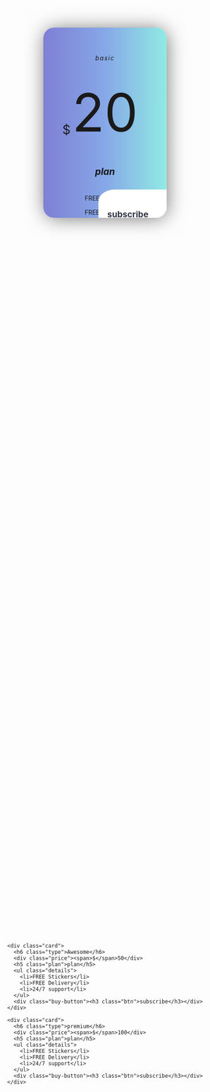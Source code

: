 <!DOCTYPE html>
<html lang="en">
<head>
  <meta charset="UTF-8">
  <title>Pricing Plans</title>
  <meta name="viewport" content="width=device-width, initial-scale=1.0">
  <style>
    @import url("https://fonts.googleapis.com/css?family=Open+Sans:400,700");

    body {
      margin: 0;
      padding: 0;
      background: #333745;
      color: #fff;
      font-family: 'Open Sans', sans-serif;
      font-weight: bold;
      text-transform: uppercase;
      text-shadow: 2px 2px 1px rgba(0, 0, 0, 0.6);
    }

    .pricing-table {
      display: flex;
      justify-content: center;
      align-items: center;
      min-height: 100vh;
      gap: 30px;
      flex-wrap: wrap;
    }

    .card {
      width: 220px;
      height: 370px;
      padding: 30px;
      border-radius: 1.5rem;
      display: flex;
      flex-direction: column;
      align-items: center;
      position: relative;
      overflow: hidden;
      box-shadow: 2px 2px 46px -4px rgba(0, 0, 0, 0.6);
      transition: all 0.2s ease-in-out;
    }

    .card:nth-child(1) {
      background: linear-gradient(to left, #91eae4, #86a8e7, #7f7fd5);
    }

    .card:nth-child(2) {
      width: 250px;
      height: 400px;
      background: linear-gradient(to right, #ff4b2b, #ff416c);
      z-index: 2;
    }

    .card:nth-child(3) {
      background: linear-gradient(to right, #96c93d, #00b09b);
    }

    .card .type {
      margin-top: 30px;
      letter-spacing: 0.1rem;
    }

    .card .price {
      font-size: 7.5rem;
      position: relative;
      margin: 10px 0 20px;
    }

    .card .price span {
      font-size: 1.8rem;
      position: absolute;
      left: -15%;
      top: 65%;
    }

    .card .plan {
      font-size: 1.3rem;
      position: relative;
      margin-bottom: 10px;
    }

    .card .plan::before,
    .card .plan::after {
      position: absolute;
      content: "";
      width: 35px;
      height: 2px;
      background: white;
      bottom: 40%;
    }

    .card .plan::before {
      right: 100%;
      transform: translate(-50%, -50%);
    }

    .card .plan::after {
      right: -100%;
      transform: translate(0, -50%);
    }

    .card .details {
      text-transform: capitalize;
      list-style: none;
      padding: 0;
    }

    .card .details li {
      margin: 15px 0;
    }

    .card .buy-button {
      cursor: pointer;
      position: absolute;
      width: 250px;
      height: 180px;
      background: white;
      border-radius: 15%;
      right: -34%;
      bottom: -27%;
      transition: all 0.4s ease-in-out;
    }

    .card .buy-button h3 {
      text-shadow: none;
      color: #333745;
      position: absolute;
      left: 8%;
      top: 10%;
      font-size: 1.2rem;
      transition: all 0.4s ease-in-out;
    }

    .card:hover {
      transform: scale(1.02);
    }

    .card:hover .buy-button {
      width: 100%;
      right: 0%;
      border-radius: 0%;
    }

    .card:hover .buy-button h3 {
      left: 50%;
      transform: translate(-50%, 0%);
    }
  </style>
</head>
<body>
  <section class="pricing-table">
    <div class="card">
      <h6 class="type">basic</h6>
      <div class="price"><span>$</span>20</div>
      <h5 class="plan">plan</h5>
      <ul class="details">
        <li>FREE Stickers</li>
        <li>FREE Delivery</li>
        <li>24/7 support</li>
      </ul>
      <div class="buy-button"><h3 class="btn">subscribe</h3></div>
    </div>

    <div class="card">
      <h6 class="type">Awesome</h6>
      <div class="price"><span>$</span>50</div>
      <h5 class="plan">plan</h5>
      <ul class="details">
        <li>FREE Stickers</li>
        <li>FREE Delivery</li>
        <li>24/7 support</li>
      </ul>
      <div class="buy-button"><h3 class="btn">subscribe</h3></div>
    </div>

    <div class="card">
      <h6 class="type">premium</h6>
      <div class="price"><span>$</span>100</div>
      <h5 class="plan">plan</h5>
      <ul class="details">
        <li>FREE Stickers</li>
        <li>FREE Delivery</li>
        <li>24/7 support</li>
      </ul>
      <div class="buy-button"><h3 class="btn">subscribe</h3></div>
    </div>
  </section>
</body>
</html>
